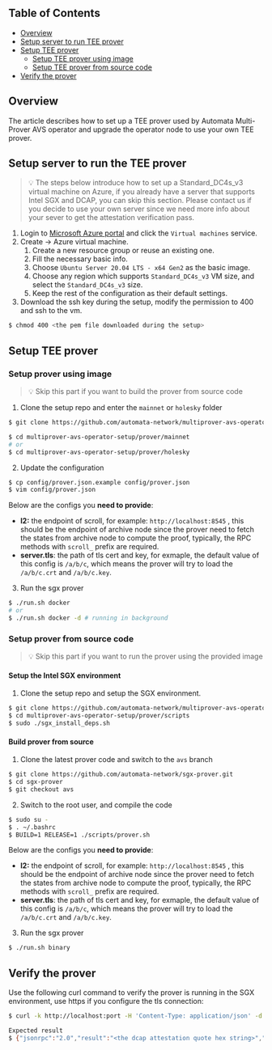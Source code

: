 ## Table of Contents
- [Overview](#overview)
- [Setup server to run TEE prover](#setup-server-to-run-the-tee-prover)
- [Setup TEE prover](#setup-tee-prover)
    - [Setup TEE prover using image](#setup-prover-using-image)
    - [Setup TEE prover from source code](#setup-prover-from-source-code)
- [Verify the prover](#verify-the-prover)

## Overview
The article describes how to set up a TEE prover used by Automata Multi-Prover AVS operator and upgrade the operator node to use your own TEE prover.

## Setup server to run the TEE prover
> 💡 The steps below introduce how to set up a Standard_DC4s_v3 virtual machine on Azure, if you already have a server that supports Intel SGX and DCAP, you can skip this section. Please contact us if you decide to use your own server since we need more info about your sever to get the attestation verification pass.

1. Login to [Microsoft Azure portal](https://portal.azure.com/#home) and click the `Virtual machines` service.
2. Create → Azure virtual machine.
    1. Create a new resource group or reuse an existing one.
    2. Fill the necessary basic info.
    3. Choose `Ubuntu Server 20.04 LTS - x64 Gen2` as the basic image.
    4. Choose any region which supports `Standard_DC4s_v3` VM size, and select the `Standard_DC4s_v3` size.
    5. Keep the rest of the configuration as their default settings.
3. Download the ssh key during the setup, modify the permission to 400 and ssh to the vm.

```bash
$ chmod 400 <the pem file downloaded during the setup>
```

## Setup TEE prover

### Setup prover using image
> 💡 Skip this part if you want to build the prover from source code

1. Clone the setup repo and enter the `mainnet` or `holesky` folder
```bash
$ git clone https://github.com/automata-network/multiprover-avs-operator-setup

$ cd multiprover-avs-operator-setup/prover/mainnet
# or
$ cd multiprover-avs-operator-setup/prover/holesky
```

2. Update the configuration
```bash
$ cp config/prover.json.example config/prover.json
$ vim config/prover.json
```

Below are the configs you **need to provide**:
- **l2:** the endpoint of scroll, for example: `http://localhost:8545` , this should be the endpoint of archive node since the prover need to fetch the states from archive node to compute the proof, typically, the RPC methods with `scroll_` prefix are required.
- **server.tls**: the path of tls cert and key, for exmaple, the default value of this config is `/a/b/c`, which means the prover will try to load the `/a/b/c.crt` and `/a/b/c.key`.

3. Run the sgx prover
```bash
$ ./run.sh docker
# or
$ ./run.sh docker -d # running in background
```

### Setup prover from source code
> 💡 Skip this part if you want to run the prover using the provided image

#### Setup the Intel SGX environment
1. Clone the setup repo and setup the SGX environment.
```bash
$ git clone https://github.com/automata-network/multiprover-avs-operator-setup
$ cd multiprover-avs-operator-setup/prover/scripts
$ sudo ./sgx_install_deps.sh
```

#### Build prover from source
1. Clone the latest prover code and switch to the `avs` branch
```bash
$ git clone https://github.com/automata-network/sgx-prover.git
$ cd sgx-prover
$ git checkout avs
```

2. Switch to the root user, and compile the code
```bash
$ sudo su -
$ . ~/.bashrc
$ BUILD=1 RELEASE=1 ./scripts/prover.sh
```

Below are the configs you **need to provide**:
- **l2:** the endpoint of scroll, for example: `http://localhost:8545` , this should be the endpoint of archive node since the prover need to fetch the states from archive node to compute the proof, typically, the RPC methods with `scroll_` prefix are required.
- **server.tls**: the path of tls cert and key, for exmaple, the default value of this config is `/a/b/c`, which means the prover will try to load the `/a/b/c.crt` and `/a/b/c.key`.

3. Run the sgx prover
```bash
$ ./run.sh binary
```

## Verify the prover
Use the following curl command to verify the prover is running in the SGX environment, use https if you configure the tls connection:

```bash
$ curl -k http://localhost:port -H 'Content-Type: application/json' -d '{"jsonrpc":"2.0","id":1,"method":"generateAttestationReport","params":["0x00000000000000000000000000000000000000000000000000000000000000000000000000000000000000000000000000000000000000000000000000000000"]}'

Expected result
$ {"jsonrpc":"2.0","result":"<the dcap attestation quote hex string>","id":1}
```